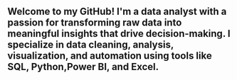 ## Welcome to my GitHub! I'm a data analyst with a passion for transforming raw data into meaningful insights that drive decision-making. I specialize in data cleaning, analysis, visualization, and automation using tools like **SQL, Python,Power BI, and Excel**.

<!--
**ChristianNorby/ChristianNorby** is a ✨ _special_ ✨ repository because its `README.md` (this file) appears on your GitHub profile.

Here are some ideas to get you started:

- 🔭 I’m currently working on ...
- 🌱 I’m currently learning ...
- 👯 I’m looking to collaborate on ...
- 🤔 I’m looking for help with ...
- 💬 Ask me about ...
- 📫 How to reach me: ...
- 😄 Pronouns: ...
- ⚡ Fun fact: ...
-->
